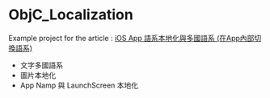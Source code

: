 # ObjC_Localization
Example project for the article :
[iOS App 語系本地化與多國語系 (在App內部切換語系)](https://kennc.github.io/post/app/20180721_ioslocalization/)

- 文字多國語系
- 圖片本地化
- App Namp 與 LaunchScreen 本地化
